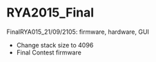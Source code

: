 # RYA2015_Final
FinalRYA015_21/09/2105: firmware, hardware, GUI
- Change stack size to 4096
- Final Contest firmware
